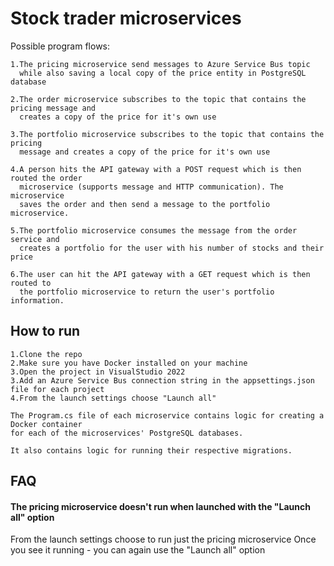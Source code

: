 
# Stock trader microservices

Possible program flows:

    1.The pricing microservice send messages to Azure Service Bus topic
      while also saving a local copy of the price entity in PostgreSQL database

    2.The order microservice subscribes to the topic that contains the pricing message and 
      creates a copy of the price for it's own use

    3.The portfolio microservice subscribes to the topic that contains the pricing
      message and creates a copy of the price for it's own use

    4.A person hits the API gateway with a POST request which is then routed the order
      microservice (supports message and HTTP communication). The microservice
      saves the order and then send a message to the portfolio microservice.

    5.The portfolio microservice consumes the message from the order service and 
      creates a portfolio for the user with his number of stocks and their price
      
    6.The user can hit the API gateway with a GET request which is then routed to
      the portfolio microservice to return the user's portfolio information.
      


## How to run
    1.Clone the repo
    2.Make sure you have Docker installed on your machine
    3.Open the project in VisualStudio 2022
    3.Add an Azure Service Bus connection string in the appsettings.json file for each project
    4.From the launch settings choose "Launch all"

    The Program.cs file of each microservice contains logic for creating a Docker container
    for each of the microservices' PostgreSQL databases.

    It also contains logic for running their respective migrations.
    
## FAQ

#### The pricing microservice doesn't run when launched with the "Launch all" option

From the launch settings choose to run just the pricing microservice
Once you see it running - you can again use the "Launch all" option
